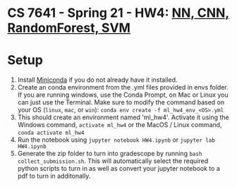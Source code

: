 # CS 7641 - Spring 21 - HW4: [NN, CNN, RandomForest, SVM](https://mahdi-roozbahani.github.io/CS46417641-spring2021/)

# Setup

1. Install [Miniconda](https://conda.io/miniconda.html) if you do not already have it installed.
2. Create an conda environment from the .yml files provided in envs folder. If you are running windows, use the Conda Prompt, on Mac or Linux you can just use the Terminal. Make sure to modify the command based on your OS (`linux`, `mac`, or `win`): `conda env create -f ml_hw4_env_<OS>.yml`
3. This should create an environment named 'ml_hw4'. Activate it using the Windows command, `activate ml_hw4` or the MacOS / Linux command, `conda activate ml_hw4`
4. Run the notebook using `jupyter notebook HW4.ipynb` or `jupyter lab HW4.ipynb`
5. Generate the zip folder to turn into gradescope by running `bash collect_submission.sh`. This will automatically select the required python scripts to turn in as well as convert your jupyter notebook to a pdf to turn in additonally.
